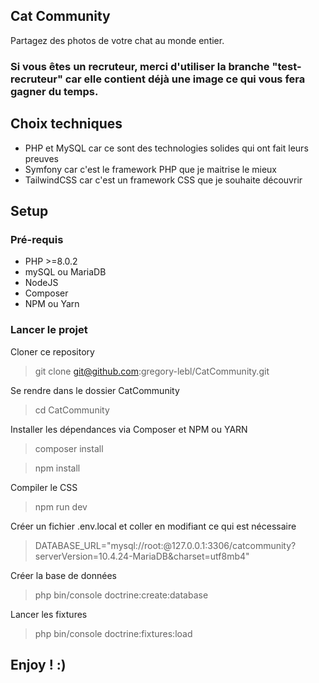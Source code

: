 ## Cat Community
Partagez des photos de votre chat au monde entier.
### Si vous êtes un recruteur, merci d'utiliser la branche "test-recruteur" car elle contient déjà une image ce qui vous fera gagner du temps.

## Choix techniques
- PHP et MySQL car ce sont des technologies solides qui ont fait leurs preuves
- Symfony car c'est le framework PHP que je maitrise le mieux
- TailwindCSS car c'est un framework CSS que je souhaite découvrir

## Setup
### Pré-requis
- PHP >=8.0.2
- mySQL ou MariaDB
- NodeJS
- Composer
- NPM ou Yarn
### Lancer le projet
Cloner ce repository
> git clone git@github.com:gregory-lebl/CatCommunity.git

Se rendre dans le dossier CatCommunity
> cd CatCommunity

Installer les dépendances via Composer et NPM ou YARN
> composer install

> npm install

Compiler le CSS
> npm run dev

Créer un fichier .env.local et coller en modifiant ce qui est nécessaire
> DATABASE_URL="mysql://root:@127.0.0.1:3306/catcommunity?serverVersion=10.4.24-MariaDB&charset=utf8mb4"

Créer la base de données
> php bin/console doctrine:create:database

Lancer les fixtures
> php bin/console doctrine:fixtures:load

## Enjoy ! :)